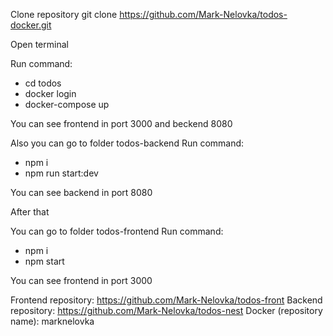 Clone repository git clone https://github.com/Mark-Nelovka/todos-docker.git

Open terminal

Run command:
- cd todos 
- docker login
- docker-compose up

You can see frontend in port 3000 and beckend 8080

Also you can go to folder todos-backend
Run command:
- npm i
- npm run start:dev

You can see backend in port 8080

After that

You can go to folder todos-frontend
Run command:
- npm i
- npm start

You can see frontend in port 3000

Frontend repository: https://github.com/Mark-Nelovka/todos-front
Backend repository: https://github.com/Mark-Nelovka/todos-nest
Docker (repository name): marknelovka
